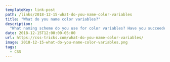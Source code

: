 ```yaml
---
templateKey: link-post
path: /links/2018-12-15-what-do-you-name-color-variables
title: "What do you name color variables?"
description:
  "What naming scheme do you use for color variables? Have you succeeded at writing CSS that uses color variables in a manner agnostic to the colors they represent? I've tried all of the following, and I have yet to succeed at writing CSS that works well with any color scheme. "
date: 2018-12-15T12:00:00-05:00
url: https://css-tricks.com/what-do-you-name-color-variables/
image: 2018-12-15-what-do-you-name-color-variables.png
tags:
  - CSS
---
```

